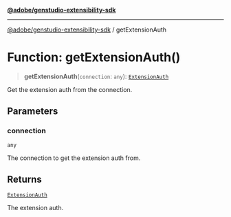 [**@adobe/genstudio-extensibility-sdk**](../README.md)

***

[@adobe/genstudio-extensibility-sdk](../globals.md) / getExtensionAuth

# Function: getExtensionAuth()

> **getExtensionAuth**(`connection`: `any`): [`ExtensionAuth`](../type-aliases/ExtensionAuth.md)

Get the extension auth from the connection.

## Parameters

### connection

`any`

The connection to get the extension auth from.

## Returns

[`ExtensionAuth`](../type-aliases/ExtensionAuth.md)

The extension auth.
